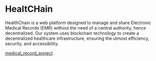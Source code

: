 # HealtCHain
HealthChain is a web platform designed to manage and share Electronic Medical Records (EMR) without the need of a central authority, hence decentralized. Our system uses blockchain technology to create a decentralized healthcare infrastructure, ensuring the utmost efficiency, security, and accessibility.

[medical_record_project](hospital.html)
